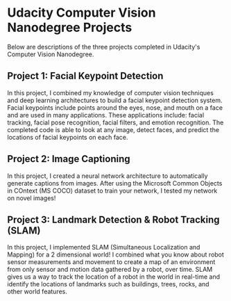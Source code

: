 # Udacity Computer Vision Nanodegree Projects

Below are descriptions of the three projects completed in Udacity's Computer Vision Nanodegree.

## Project 1: Facial Keypoint Detection

In this project, I combined my knowledge of computer vision techniques and deep learning architectures to build a facial keypoint detection system. Facial keypoints include points around the eyes, nose, and mouth on a face and are used in many applications. These applications include: facial tracking, facial pose recognition, facial filters, and emotion recognition. The  completed code is able to look at any image, detect faces, and predict the locations of facial keypoints on each face.

## Project 2: Image Captioning

In this project, I created a neural network architecture to automatically generate captions from images. After using the Microsoft Common Objects in COntext (MS COCO) dataset to train your network, I tested my network on novel images!

## Project 3: Landmark Detection & Robot Tracking (SLAM)

In this project, I implemented SLAM (Simultaneous Localization and Mapping) for a 2 dimensional world! I combined what you know about robot sensor measurements and movement to create a map of an environment from only sensor and motion data gathered by a robot, over time. SLAM gives us a way to track the location of a robot in the world in real-time and identify the locations of landmarks such as buildings, trees, rocks, and other world features.
